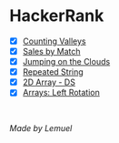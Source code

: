 # HackerRank

- [x] [Counting Valleys](https://www.hackerrank.com/challenges/counting-valleys/problem)
- [x] [Sales by Match](https://www.hackerrank.com/challenges/sock-merchant/problem)
- [x] [Jumping on the Clouds](https://www.hackerrank.com/challenges/jumping-on-the-clouds/problem)
- [x] [Repeated String](https://www.hackerrank.com/challenges/repeated-string/problem)
- [x] [2D Array - DS](https://www.hackerrank.com/challenges/2d-array/problem)
- [x] [Arrays: Left Rotation](https://www.hackerrank.com/challenges/ctci-array-left-rotation/problem)

<br>

*Made by Lemuel*